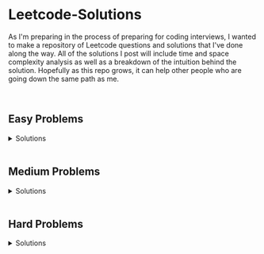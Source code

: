# Leetcode-Solutions
As I'm preparing in the process of preparing for coding interviews, I wanted to make a repository of Leetcode questions and solutions that I've done along the way. All of the solutions I post will include time and space complexity analysis as well as a breakdown of the intuition behind the solution. Hopefully as this repo grows, it can help other people who are going down the same path as me.

<br>

## Easy Problems

<details>
<summary>Solutions</summary>

  - [Problem 561: Array Partition I](../master/easy/problem_561_array_partition_I.py)
  - [Problem 944: Delete Columns to Make Sorted](../master/easy/problem_944_delete_columns_to_make_sorted.py)
  - [Problem 1337: The K Weakest Rows in the Mtarix](../master/easy/problem_1337_k_weakest_rows.py)
  - [Problem 557: Reverse Words in a String III](../master/easy/problem_557_reverse_words_in_a_string_III.py)
  - [Problem 1122: Relative Sort Array](../master/easy/problem_1122_relative_sort_array.py)
  - [Problem 509: Fibonacci Number](../master/easy/problem_509_fibonacci_number.py)
  - [Problem 1047: Remove All Adjacent Duplicates In a String](../master/easy/problem_1047_remove_all_adjacent_duplicates_in_string.py)
  - [Problem 104: Maximum Depth of a Binary Tree](../master/easy/problem_104_maximum_depth_of_binary_tree.py)
  - [Problem 206: Reverse Linked List](../master/easy/problem_206_reverse_linked_list.py)
  - [Problem 1217: Play with Chips](../master/easy/problem_1217_play_with_chips.py)
  - [Problem 500: Keyboard Row](../master/easy/problem_500_keyboard_row.py)
  - [Problem 136: Single Number](../master/easy/problem_136_single_number.py)
  - [Problem 476: Number Complement](../master/easy/problem_476_number_complement.py)
  - [Problem 867: Transpose Matrix](../master/easy/problem_867_transpose_matrix.py)
  - [Problem 463: Island Perimeter](../master/easy/problem_463_island_perimeter.py)
  - [Problem 1046: Last Stone Weight](../master/easy/problem_1046_last_stone_weight.py)
  - [Problem 155: Min Stack](../master/easy/problem_155_min_stack.py)
  - [Problem 543: Diameter of Binary Tree](../master/easy/problem_543_diameter_of_binary_tree.py)
  - [Problem 125: Valid Palindrome ](../master/easy/problem_125_valid_palindrome.py)
  - [Problem 21: Merge Two Sorted Lists](../master/easy/problem_21_merge_two_sorted_lists.py)
  - [Problem 496: Next Greater Element I](../master/easy/problem_496_next_greater_element1.py)
  - [Problem 876: Middle of the Linked List](../master/easy/problem_876_middle_of_the_linked_list.py)
  - [Problem 234: Palindrome Linked List](../master/easy/problem_234_palindrome_linked_list.py)
  - [Problem 20: Valid Parentheses](../master/easy/problem_20_valid_parentheses.py)
  - [Problem 242: Valid Anagram](../master/easy/problem_20_valid_parenthesis.py)
  - [Problem 1582: Special Positions in a Binary Matrix](../master/easy/problem_1582_special_positions_in_a_binary_matrix.py)
  - [Problem 226: Invert Binary Tree](../master/easy/problem_226_invert_binary_tree.py)
  - [Problem 387: First Unique Character In a String](../master/easy/problem_387_find_first_unique_character_in_string.py)
  - [Problem 653: Two Sum IV - Input is a BST](../master/easy/problem_653_two_sum_iv_input_bst.py)
  - [Problem 235: Lowest Common Ancestor in a BST](../master/easy/problem_235_lowest_common_ancestor_in_bst.py)
  - [Problem 100: Same Tree](../master/easy/problem_100_same_tree.py)
  - [Problem 389: Find the Difference](../master/easy/problem_389_find_the_difference.py)
  - [Problem 349: Intersection of Two Arrays](../master/easy/problem_349_intersection_of_two_arrays.py)
  - [Problem 350: Intersection of Two Arrays II](../master/easy/problem_350_intersection_of_two_arrays_2.py)
  - [Problem 844: Backspace String Compare](../master/easy/problem_844_backspace_string_compare.py)
  - [Problem 122: Best Time to Buy and Sell Stock II](../master/easy/problem_122_best_time_to_buy_and_sell_stock_2.py)
  - [Problem 680: Valid Palindrome II](../master/easy/problem_680_valid_palindrome_2.py)
  - [Problem 572: Subtree of Another Tree](../master/easy/problem_572_subtree_of_another_tree.py)
  - [Problem 237: Delete Node in a Linked List](../master/easy/problem_237_delete_node_in_a_linked_list.py)
  - [Problem 896: Monotonic Array](../master/easy/problem_896_monotonic_array.py)
  - [Problem 929: Unique Email Addresses](../master/easy/problem_929_unique_email_addresses.py)
  - [Problem 108: Converted Sorted Array to BST](../master/easy/problem_108_convert_sorted_array_to_binary_search_tree.py)
</details>



<br>

## Medium Problems

<details>
<summary>Solutions</summary>
  
  - [Problem 98: Validate Binary Search Tree](../master/medium/problem_98_validate_binary_search_tree.py)
  - [Problem 451: Sort Characters by Frequency](../master/medium/problem_451_sort_characters_by_frequency.py)
  - [Problem 146: LRU Cache](../master/medium/problem_146_lru_cache.py)
  - [Problem 692: Top K Frequent Words](../master/medium/problem_692_top_k_frequent_words.py)
  - [Problem 1007: Minimum Domino Rotations For Equal Row](../master/medium/problem_1007_minimum_domino_rotations_for_equal_row.py)
  - [Problem 450: Delete Node In a BST](../master/medium/problem_450_delete_node_in_a_BST.py)
  - [Problem 200: Number of Islands](../master/medium/problem_200_number_of_islands.py)
  - [Problem 228. Summary Ranges](../master/medium/problem_228_summary_ranges.py)
  - [Problem 817: Linked List Components](../master/medium/problem_817_linked_list_components.py)
  - [Problem 1379: Find a Corressponding Node of a Binary Tree in a Clone of that Tree](../master/medium/problem_1379_find_a_corresponding_node_in_a_binary_tree.py)
  - [Problem 1302: Deepest Leaves Sum](../master/medium/problem_1302_deepest_leaves_sum.py)
  - [Problem 807: Max Increase to Keep City Skyline](../master/medium/problem_807_max_increase_to_keep_city_skyline.py)
  - [Problem 654: Maximum Binary Tree](../master/medium/problem_654_maximum_binary_tree.py)
  - [Problem 701: Insert into a Binary Search Tree](../master/medium/problem_701_insert_into_a_binary_search_tree.py)
  - [Problem 1305: All Elements in Two Binary Search Trees](../master/medium/problem_1305_all_elements_in_two_binary_search_trees.py)
  - [Problem 797: All Paths From Source to Target](../master/medium/problem_797_all_paths_from_source_to_target.py)
  - [Problem 207: Course Schedule](../master/medium/problem_207_course_schedule.py)
  - [Problem 814: Binary Tree Pruning](../master/medium/problem_814_binary_tree_pruning.py)
  - [Problem 152: Maximum Product Subarray](../master/medium/problem_152_maximum_product_subarray.py)
  - [Problem 33: Search in Rotated Sorted Array](../master/medium/problem_33_search_in_rotated_sorted_array.py)
  - [Problem 153: Find Minimum in Rotated Sorted Array](../master/medium/problem_153_find_minimum_in_rotated_sorted_array.py)
  - [Problem 5: Longest Palindromic Substring](../master/medium/problem_5_longest_palindromic_substring.py)
  - [Problem 11: Container With Most Water](../master/medium/problem_11_container_with_most_water.py)
  - [Problem 142: Linked List Cycle II](../master/medium/problem_142_linked_cycle_2.py)
  - [Problem 19: Remove Nth Node from End of List](../master/medium/problem_19_remove_nth_node_from_end_of_list.py)
  - [Problem 143: Reorder List](../master/medium/problem_143_reorder_list.py)
  - [Problem 3: Longest Substring Without Repeating Characters](../master/medium/problem_3_longest_substring_without_repeating_characters.py)
  - [Problem 647: Palindromic Substrings](../master/medium/problem_647_palindromic_substrings.py)
  - [Problem 49: Group Anagrams](../master/medium/problem_49_group_anagrams.py)
  - [Problem 739: Daily Temperatures](../master/medium/problem_739_daily_temperatures.py)
  - [Problem 150: Evaluate Reverse Polish Notation](../master/medium/problem_150_evaluate_reverse_polish_notation.py)
  - [Problem 1008: Construct Binary Searcg Tree from Preorder Traversal](../master/medium/problem_1008_construct_bst_from_preorder_traversal.py)
  - [Problem 208: Implement Trie](../master/medium/problem_208_implement_trie.py)
  - [Problem 424: Longest Repeating Character Replacement](../master/medium/problem_424_longest_repeating_character_replacement.py)
  - [Problem 230: Kth Smallest Element in a BST](../master/medium/problem_230_kth_smallest_element_in_a_bst.py)
  - [Problem 211: Add and Search Words Data Structure](../master/medium/problem_211_design_add_and_search_words_data_structure.py)
  - [Problem 328: Odd Even Linked List](../master/medium/problem_328_odd_even_linked_list.py)
  - [Problem 2: Add Two Numbers](../master/medium/problem_2_add_two_numbers.py)
  - [Problem 173: Binary Search Tree Iterator](../master/medium/problem_173_binary_search_tree_iterator.py)
  - [Problem 347: Top K Frequent Elements](../master/medium/problem_347_top_k_frequent_elements.py)
  - [Problem 199: Binary Tree Right Side View](../master/medium/problem_199_binary_tree_right_side_view.py)
  - [Problem 994: Rotting Oranges](../master/medium/problem_994_rotting_oranges.py)
  - [Problem 79: Word Search](../master/medium/problem_79_word_search.py)
</details>

<br>

## Hard Problems

<details>
<summary>Solutions</summary>
  
  - [Problem 23: Merge K Sorted Lists](../master/hard/problem_23_merge_k_sorted_lists.py)
  - [Problem 42: Trapping rain water](../master/hard/problem_42_trapping_rainwater.py)
  - [Problem 239: Sliding Window Maximum](../master/hard/problem_239_sliding_window_maximum.py)
  - [Problem 297: Serialize and Deserialize Binary Tree](../master/hard/problem_297_serialize_and_deserialize_binary_tree.py)
  - [Problem 76: Minimum Window Substring](../master/hard/problem_76_minimum_window_substring.py)
</details>


